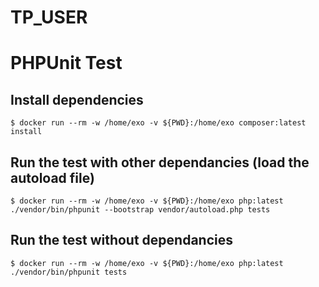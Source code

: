 # TP_USER
# PHPUnit Test

## Install dependencies
```
$ docker run --rm -w /home/exo -v ${PWD}:/home/exo composer:latest install
```

## Run the test with other dependancies (load the autoload file)
```
$ docker run --rm -w /home/exo -v ${PWD}:/home/exo php:latest ./vendor/bin/phpunit --bootstrap vendor/autoload.php tests
```

## Run the test without dependancies
```
$ docker run --rm -w /home/exo -v ${PWD}:/home/exo php:latest ./vendor/bin/phpunit tests
```